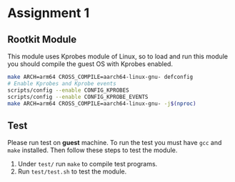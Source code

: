 # Assignment 1

## Rootkit Module

This module uses Kprobes module of Linux, so to load and run this module you should compile the guest OS with Kprobes enabled.

```sh
make ARCH=arm64 CROSS_COMPILE=aarch64-linux-gnu- defconfig
# Enable Kprobes and Kprobe events
scripts/config --enable CONFIG_KPROBES
scripts/config --enable CONFIG_KPROBE_EVENTS
make ARCH=arm64 CROSS_COMPILE=aarch64-linux-gnu- -j$(nproc)
```

## Test

Please run test on **guest** machine. To run the test you must have `gcc` and `make` installed. Then follow these steps to test the module.
1. Under `test/` run `make` to compile test programs.
2. Run `test/test.sh` to test the module.
